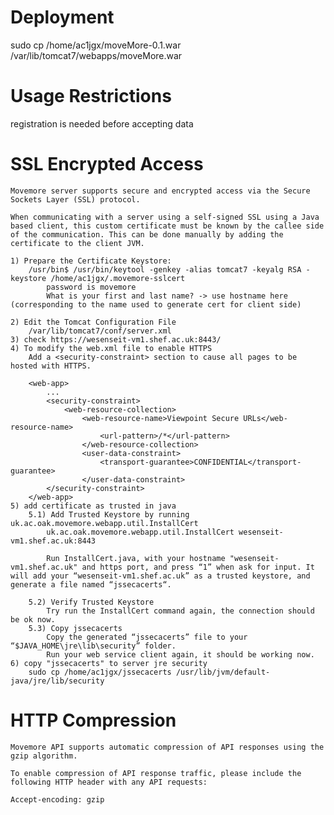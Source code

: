 Deployment
===============================
sudo cp /home/ac1jgx/moveMore-0.1.war /var/lib/tomcat7/webapps/moveMore.war

Usage Restrictions
===============================
registration is needed before accepting data

SSL Encrypted Access
===============================

	Movemore server supports secure and encrypted access via the Secure Sockets Layer (SSL) protocol.
	
	When communicating with a server using a self-signed SSL using a Java based client, this custom certificate must be known by the callee side of the communication. This can be done manually by adding the certificate to the client JVM.

	1) Prepare the Certificate Keystore:
		/usr/bin$ /usr/bin/keytool -genkey -alias tomcat7 -keyalg RSA -keystore /home/ac1jgx/.movemore-sslcert
			password is movemore
			What is your first and last name? -> use hostname here (corresponding to the name used to generate cert for client side)
	
	2) Edit the Tomcat Configuration File
		/var/lib/tomcat7/conf/server.xml
	3) check https://wesenseit-vm1.shef.ac.uk:8443/
	4) To modify the web.xml file to enable HTTPS
		Add a <security-constraint> section to cause all pages to be hosted with HTTPS.
		
		<web-app>
			...
			<security-constraint>
				<web-resource-collection>
					<web-resource-name>Viewpoint Secure URLs</web-resource-name>
						<url-pattern>/*</url-pattern>
					</web-resource-collection>
					<user-data-constraint>
						<transport-guarantee>CONFIDENTIAL</transport-guarantee>
					</user-data-constraint>
			</security-constraint>
		</web-app>
	5) add certificate as trusted in java
		5.1) Add Trusted Keystore by running uk.ac.oak.movemore.webapp.util.InstallCert 
			uk.ac.oak.movemore.webapp.util.InstallCert wesenseit-vm1.shef.ac.uk:8443
			
			Run InstallCert.java, with your hostname "wesenseit-vm1.shef.ac.uk" and https port, and press “1” when ask for input. It will add your “wesenseit-vm1.shef.ac.uk” as a trusted keystore, and generate a file named “jssecacerts“.
			
		5.2) Verify Trusted Keystore
			Try run the InstallCert command again, the connection should be ok now.
		5.3) Copy jssecacerts
			Copy the generated “jssecacerts” file to your “$JAVA_HOME\jre\lib\security” folder.
			Run your web service client again, it should be working now.
	6) copy "jssecacerts" to server jre security
		sudo cp /home/ac1jgx/jssecacerts /usr/lib/jvm/default-java/jre/lib/security

HTTP Compression
====================
	Movemore API supports automatic compression of API responses using the gzip algorithm.

	To enable compression of API response traffic, please include the following HTTP header with any API requests:

	Accept-encoding: gzip